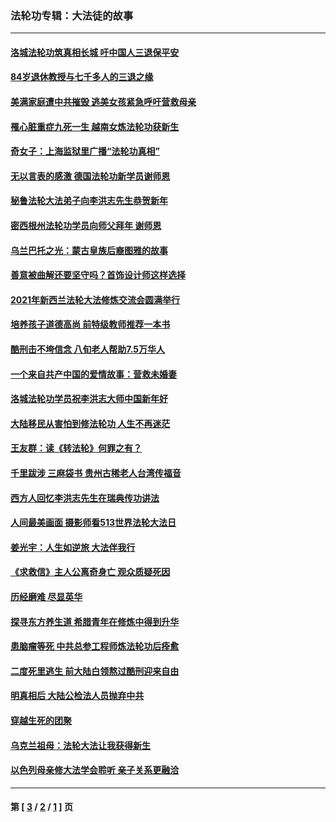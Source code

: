 ### 法轮功专辑：大法徒的故事
---
#### [洛城法轮功筑真相长城 吁中国人三退保平安](../../pages/nf1147481/n13892471.md?12280430) 
#### [84岁退休教授与七千多人的三退之缘](../../pages/nf1147481/n13796650.md?12280430) 
#### [美满家庭遭中共摧毁 逃美女孩紧急呼吁营救母亲](../../pages/nf1147481/n13792859.md?12280430) 
#### [罹心脏重症九死一生 越南女炼法轮功获新生](../../pages/nf1147481/n13732766.md?12280430) 
#### [奇女子：上海监狱里广播“法轮功真相”](../../pages/nf1147481/n13726443.md?12280430) 
#### [无以言表的感激 德国法轮功新学员谢师恩](../../pages/nf1147481/n13543790.md?12280430) 
#### [秘鲁法轮大法弟子向李洪志先生恭贺新年](../../pages/nf1147481/n13540182.md?12280430) 
#### [密西根州法轮功学员向师父拜年 谢师恩](../../pages/nf1147481/n13538183.md?12280430) 
#### [乌兰巴托之光：蒙古皇族后裔图雅的故事](../../pages/nf1147481/n13155759.md?12280430) 
#### [善意被曲解还要坚守吗？首饰设计师这样选择](../../pages/nf1147481/n13077575.md?12280430) 
#### [2021年新西兰法轮大法修炼交流会圆满举行](../../pages/nf1147481/n13033149.md?12280430) 
#### [培养孩子道德高尚 前特级教师推荐一本书](../../pages/nf1147481/n12938640.md?12280430) 
#### [酷刑击不垮信念 八旬老人帮助7.5万华人](../../pages/nf1147481/n12880712.md?12280430) 
#### [一个来自共产中国的爱情故事：营救未婚妻](../../pages/nf1147481/n12778386.md?12280430) 
#### [洛城法轮功学员祝李洪志大师中国新年好](../../pages/nf1147481/n12724685.md?12280430) 
#### [大陆移民从害怕到修法轮功 人生不再迷茫](../../pages/nf1147481/n12414325.md?12280430) 
#### [王友群：读《转法轮》何罪之有？](../../pages/nf1147481/n12408647.md?12280430) 
#### [千里跋涉 三麻袋书 贵州古稀老人台湾传福音](../../pages/nf1147481/n12198750.md?12280430) 
#### [西方人回忆李洪志先生在瑞典传功讲法](../../pages/nf1147481/n12099607.md?12280430) 
#### [人间最美画面 摄影师看513世界法轮大法日](../../pages/nf1147481/n12094118.md?12280430) 
#### [姜光宇：人生如逆旅 大法伴我行](../../pages/nf1147481/n12088664.md?12280430) 
#### [《求救信》主人公离奇身亡 观众质疑死因](../../pages/nf1147481/n11845215.md?12280430) 
#### [历经磨难 尽显英华](../../pages/nf1147481/n11723297.md?12280430) 
#### [探寻东方养生道 希腊青年在修炼中得到升华](../../pages/nf1147481/n11494502.md?12280430) 
#### [患脑瘤等死 中共总参工程师炼法轮功后痊愈](../../pages/nf1147481/n11466682.md?12280430) 
#### [二度死里逃生 前大陆白领熬过酷刑迎来自由](../../pages/nf1147481/n11368594.md?12280430) 
#### [明真相后 大陆公检法人员抛弃中共](../../pages/nf1147481/n11358618.md?12280430) 
#### [穿越生死的团聚](../../pages/nf1147481/n11258922.md?12280430) 
#### [乌克兰祖母：法轮大法让我获得新生](../../pages/nf1147481/n11269457.md?12280430) 
#### [以色列母亲修大法学会聆听 亲子关系更融洽](../../pages/nf1147481/n11268195.md?12280430) 

---
#### 第 [ [3](./3.md?12280430) / [2](./2.md?12280430) / [1](./1.md?12280430) ] 页
